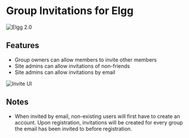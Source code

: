 Group Invitations for Elgg
==========================
![Elgg 2.0](https://img.shields.io/badge/Elgg-2.0.x-orange.svg?style=flat-square)

## Features

 * Group owners can allow members to invite other members
 * Site admins can allow invitations of non-friends
 * Site admins can allow invitations by email

![Invite UI](https://raw.github.com/hypeJunction/Elgg-groups_invite/master/screenshots/invite.png "Invite UI")

## Notes

 * When invited by email, non-existing users will first have to create an account. Upon registration,
invitations will be created for every group the email has been invited to before registration.


